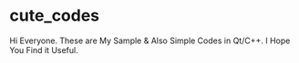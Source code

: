 # cute_codes
Hi Everyone. These are My Sample &amp; Also Simple Codes in Qt/C++. I Hope You Find it Useful.
